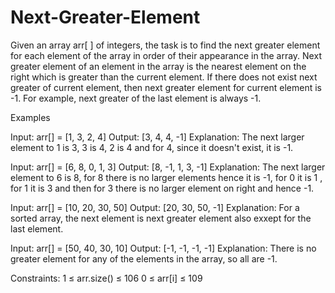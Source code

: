 # Next-Greater-Element
Given an array arr[ ] of integers, the task is to find the next greater element for each element of the array in order of their appearance in the array. Next greater element of an element in the array is the nearest element on the right which is greater than the current element.
If there does not exist next greater of current element, then next greater element for current element is -1. For example, next greater of the last element is always -1.

Examples

Input: arr[] = [1, 3, 2, 4]
Output: [3, 4, 4, -1]
Explanation: The next larger element to 1 is 3, 3 is 4, 2 is 4 and for 4, since it doesn't exist, it is -1.


Input: arr[] = [6, 8, 0, 1, 3]
Output: [8, -1, 1, 3, -1]
Explanation: The next larger element to 6 is 8, for 8 there is no larger elements hence it is -1, for 0 it is 1 , for 1 it is 3 and then for 3 there is no larger element on right and hence -1.


Input: arr[] = [10, 20, 30, 50]
Output: [20, 30, 50, -1]
Explanation: For a sorted array, the next element is next greater element also exxept for the last element.


Input: arr[] = [50, 40, 30, 10]
Output: [-1, -1, -1, -1]
Explanation: There is no greater element for any of the elements in the array, so all are -1.


Constraints:
1 ≤ arr.size() ≤ 106
0 ≤ arr[i] ≤ 109
